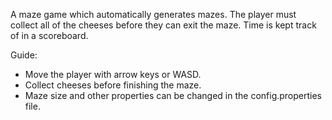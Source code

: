A maze game which automatically generates mazes. The player must collect all of the cheeses before
they can exit the maze. Time is kept track of in a scoreboard.

Guide:
- Move the player with arrow keys or WASD.
- Collect cheeses before finishing the maze.
- Maze size and other properties can be changed in the config.properties file.
